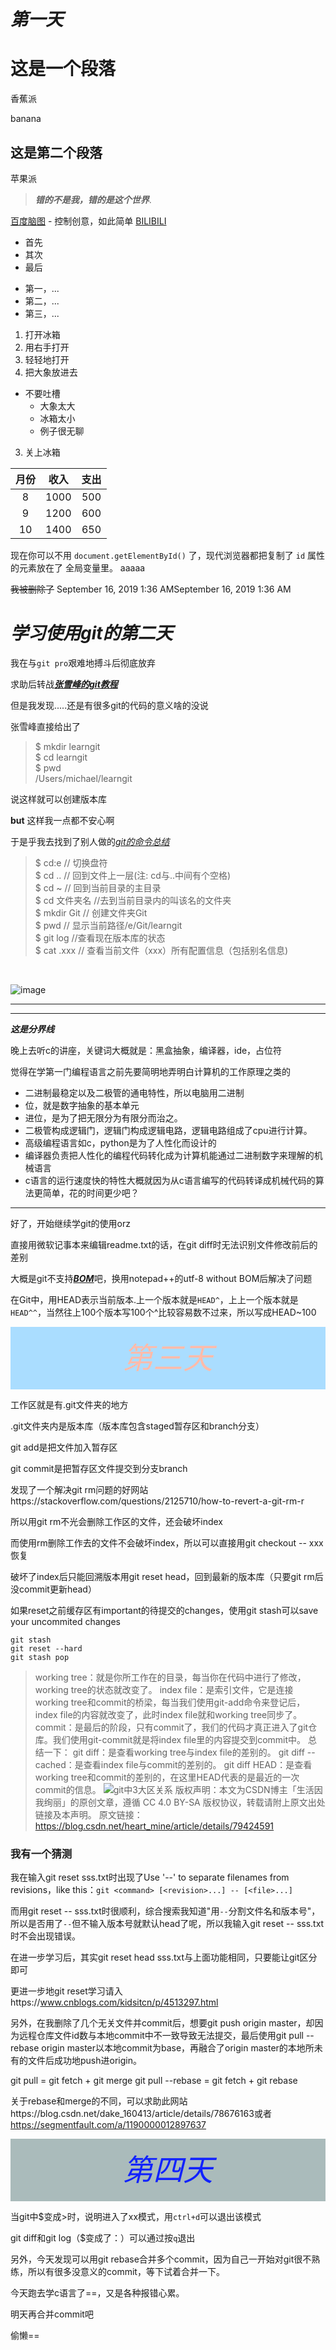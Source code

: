 # ***第一天***

# 这是一个段落


香蕉派

banana

## 这是第二个段落

苹果派
>***错的不是我，错的是这个世界***.

[百度脑图](http://naotu.baidu.com) - 控制创意，如此简单
[BILIBILI](https://www.bilibili.com/)
+ 首先
+ 其次
+ 最后
* 第一，...
* 第二，...
* 第三，...


1. 打开冰箱
  1. 用右手打开
  2. 轻轻地打开
2. 把大象放进去
* 不要吐槽
  * 大象太大
  * 冰箱太小
  * 例子很无聊
3. 关上冰箱

|月份|收入|支出|
|:-:|:-:|:-:|
|8|1000|500|
|9|1200|600|
|10|1400|650|

现在你可以不用 `document.getElementById()` 了，现代浏览器都把复制了 `id` 属性的元素放在了
全局变量里。
aaaaa



~~我被删除了~~
September 16, 2019 1:36 AMSeptember 16, 2019 1:36 AM

# ***学习使用git的第二天***


我在与`git pro`艰难地搏斗后彻底放弃

求助后转战[***张雪峰的git教程***](https://www.liaoxuefeng.com/wiki/896043488029600/896827951938304)

但是我发现.....还是有很多git的代码的意义啥的没说

张雪峰直接给出了

> $ mkdir learngit<br>
  $ cd learngit<br>
  $ pwd<br>
 /Users/michael/learngit

说这样就可以创建版本库

**but**    这样我一点都不安心啊

于是乎我去找到了别人做的[*git的命令总结*](https://www.cnblogs.com/chris0710/p/8925977.html)

> $ cd:e // 切换盘符<br>
 $ cd .. // 回到文件上一层(注: cd与..中间有个空格)<br>
 $ cd ~ // 回到当前目录的主目录<br>
 $ cd 文件夹名 //去到当前目录内的叫该名的文件夹<br>
 $ mkdir Git // 创建文件夹Git<br>
 $ pwd // 显示当前路径/e/Git/learngit<br>
 $ git log //查看现在版本库的状态<br>
 $ cat .xxx // 查看当前文件（xxx）所有配置信息（包括别名信息)
 <br />

![image](https://github.com/blacksadnb/daily-record/blob/master/abc.png)

<hr><hr />

***这是分界线***
<!--
我还不会把文字插入在水平分界线的中间，有待学习
-->
晚上去听c的讲座，关键词大概就是：黑盒抽象，编译器，ide，占位符
	
觉得在学第一门编程语言之前先要简明地弄明白计算机的工作原理之类的

+ 二进制最稳定以及二极管的通电特性，所以电脑用二进制
+ 位，就是数字抽象的基本单元
+ 进位，是为了把无限分为有限分而治之。
+  二极管构成逻辑门，逻辑门构成逻辑电路，逻辑电路组成了cpu进行计算。
+ 高级编程语言如c，python是为了人性化而设计的
+ 编译器负责把人性化的编程代码转化成为计算机能通过二进制数字来理解的机械语言
+ c语言的运行速度快的特性大概就因为从c语言编写的代码转译成机械代码的算法更简单，花的时间更少吧？

<hr/>
好了，开始继续学git的使用orz

直接用微软记事本来编辑readme.txt的话，在git diff时无法识别文件修改前后的差别

大概是git不支持[***BOM***](https://www.cnblogs.com/shgq/p/3927255.html)吧，换用notepad++的utf-8 without BOM后解决了问题

在Git中，用HEAD表示当前版本.上一个版本就是`HEAD^`，上上一个版本就是`HEAD^^`，当然往上100个版本写100个^比较容易数不过来，所以写成HEAD~100

<div style="background:#adf;line-height: 100px;text-align:center;"> <i>
    <font color="#fba" size="10px">第三天</font>
</div> </i>

工作区就是有.git文件夹的地方

.git文件夹内是版本库（版本库包含staged暂存区和branch分支）

git add是把文件加入暂存区

git commit是把暂存区文件提交到分支branch

发现了一个解决git rm问题的好网站https://stackoverflow.com/questions/2125710/how-to-revert-a-git-rm-r

所以用git rm不光会删除工作区的文件，还会破坏index

而使用rm删除工作去的文件不会破坏index，所以可以直接用git checkout -- xxx恢复

破坏了index后只能回溯版本用git reset head，回到最新的版本库（只要git rm后没commit更新head）

如果reset之前缓存区有important的待提交的changes，使用git stash可以save your uncommited changes

```
git stash 
git reset --hard
git stash pop
```

>working tree：就是你所工作在的目录，每当你在代码中进行了修改，working tree的状态就改变了。
index file：是索引文件，它是连接working tree和commit的桥梁，每当我们使用git-add命令来登记后，index file的内容就改变了，此时index file就和working tree同步了。
commit：是最后的阶段，只有commit了，我们的代码才真正进入了git仓库。我们使用git-commit就是将index file里的内容提交到commit中。
总结一下：
git diff：是查看working tree与index file的差别的。
git diff --cached：是查看index file与commit的差别的。
git diff HEAD：是查看working tree和commit的差别的，在这里HEAD代表的是最近的一次commit的信息。
![git中3大区关系](https://img-blog.csdn.net/20180302162826778)
版权声明：本文为CSDN博主「生活因我绚丽」的原创文章，遵循 CC 4.0 BY-SA 版权协议，转载请附上原文出处链接及本声明。
原文链接：https://blog.csdn.net/heart_mine/article/details/79424591

### 我有一个猜测

我在输入git reset sss.txt时出现了Use '--' to separate filenames from revisions，like this：```git <command> [<revision>...] -- [<file>...]```

而用git reset -- sss.txt时很顺利，综合搜索我知道"用`--`分割文件名和版本号"，所以是否用了`--`但不输入版本号就默认head了呢，所以我输入git reset -- sss.txt时不会出现错误。

在进一步学习后，其实git reset head sss.txt与上面功能相同，只要能让git区分即可

更进一步地git reset学习请入https://www.cnblogs.com/kidsitcn/p/4513297.html

另外，在我删除了几个无关文件并commit后，想要git push origin master，却因为远程仓库文件id数与本地commit中不一致导致无法提交，最后使用git pull --rebase origin master以本地commit为base，再融合了origin master的本地所未有的文件后成功地push进origin。

git pull = git fetch + git merge
git pull --rebase = git fetch + git rebase

关于rebase和merge的不同，可以求助此网站https://blog.csdn.net/dake_160413/article/details/78676163或者
https://segmentfault.com/a/1190000012897637

<div style="background:#abb;line-height: 100px;text-align:center;"> <i>
    <font color="#12f" size="10px">第四天</font>
</div> </i>

当git中$变成>时，说明进入了xx模式，用`ctrl+d`可以退出该模式

git diff和git log（$变成了：）可以通过按`q`退出

另外，今天发现可以用git rebase合并多个commit，因为自己一开始对git很不熟练，所以有很多没意义的commit，等下试着合并一下。

今天跑去学c语言了==，又是各种报错心累。

明天再合并commit吧

偷懒==

